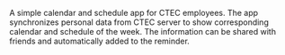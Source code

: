 A simple calendar and schedule app for CTEC employees.
The app synchronizes personal data from CTEC server to show corresponding calendar and schedule of the week.
The information can be shared with friends and automatically added to the reminder.
